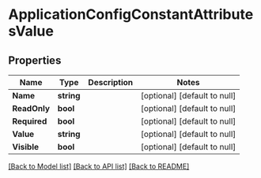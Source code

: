 # ApplicationConfigConstantAttributesValue

## Properties
Name | Type | Description | Notes
------------ | ------------- | ------------- | -------------
**Name** | **string** |  | [optional] [default to null]
**ReadOnly** | **bool** |  | [optional] [default to null]
**Required** | **bool** |  | [optional] [default to null]
**Value** | **string** |  | [optional] [default to null]
**Visible** | **bool** |  | [optional] [default to null]

[[Back to Model list]](../README.md#documentation-for-models) [[Back to API list]](../README.md#documentation-for-api-endpoints) [[Back to README]](../README.md)

